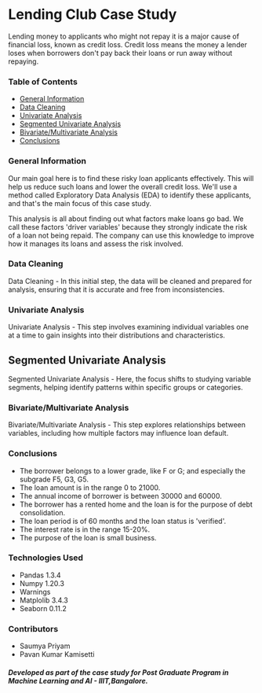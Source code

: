 # Lending Club Case Study
Lending money to applicants who might not repay it is a major cause of financial loss, known as credit loss. Credit loss means the money a lender loses when borrowers don't pay back their loans or run away without repaying.

### Table of Contents
* [General Information](#general-information)
* [Data Cleaning](#data-cleaning)	
* [Univariate Analysis](#univariate-analysis)
* [Segmented Univariate Analysis](#segmented-univariate-analysis)
* [Bivariate/Multivariate Analysis](#bivariate/multivariate-analysis)	
* [Conclusions](#conclusions)

### General Information
Our main goal here is to find these risky loan applicants effectively. This will help us reduce such loans and lower the overall credit loss. We'll use a method called Exploratory Data Analysis (EDA) to identify these applicants, and that's the main focus of this case study.

This analysis is all about finding out what factors make loans go bad. We call these factors 'driver variables' because they strongly indicate the risk of a loan not being repaid. The company can use this knowledge to improve how it manages its loans and assess the risk involved.

### Data Cleaning
Data Cleaning - In this initial step, the data will be cleaned and prepared for analysis, ensuring that it is accurate and free from inconsistencies.

### Univariate Analysis
Univariate Analysis - This step involves examining individual variables one at a time to gain insights into their distributions and characteristics.

## Segmented Univariate Analysis
Segmented Univariate Analysis - Here, the focus shifts to studying variable segments, helping identify patterns within specific groups or categories.


### Bivariate/Multivariate Analysis
Bivariate/Multivariate Analysis - This step explores relationships between variables, including how multiple factors may influence loan default.

### Conclusions
- The borrower belongs to a lower grade, like F or G; and especially the subgrade F5, G3, G5.
- The loan amount is in the range 0 to 21000.
- The annual income of borrower is between 30000 and 60000.
- The borrower has a rented home and the loan is for the purpose of debt consolidation.
- The loan period is of 60 months and the loan status is 'verified'.
- The interest rate is in the range 15-20%.
- The purpose of the loan is small business.

### Technologies Used
- Pandas 1.3.4
- Numpy 1.20.3
- Warnings 
- Matplolib 3.4.3
- Seaborn 0.11.2

### Contributors
- Saumya Priyam
- Pavan Kumar Kamisetti

##### Developed as part of the case study for Post Graduate Program in Machine Learning and AI - IIIT,Bangalore.